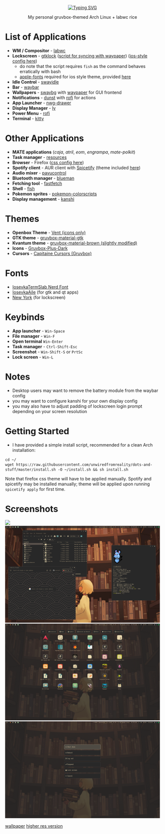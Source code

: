 <div align='center'>
  
[![Typing SVG](https://readme-typing-svg.demolab.com?font=IosevkaTermSlab+Nerd+Font&size=40&pause=1000&color=D5C4A1&center=true&vCenter=true&random=false&width=435&height=75&lines=my+labwc+rice+files)](https://git.io/typing-svg)

My personal gruvbox-themed Arch Linux + labwc rice
</div>

# List of Applications
- **WM / Compositor** - [labwc](https://labwc.github.io)
- **Lockscreen** - [gtklock](https://github.com/jovanlanik/gtklock) ([script for syncing with waypaper](/.config/LSWallpaper.sh)) ([ios-style config here](/.config/gtklock))
  - do note that the script requires ``fish`` as the command behaves erratically with bash
  - [apple-fonts](https://aur.archlinux.org/packages/apple-fonts) required for ios style theme, provided [here](/.local/share/fonts)
- **Idle Control** - [swayidle](https://github.com/swaywm/swayidle)
- **Bar** - [waybar](https://github.com/Alexays/Waybar)
- **Wallpapers** - [swaybg](https://github.com/swaywm/swaybg) with [waypaper](https://github.com/anufrievroman/waypaper) for GUI frontend
- **Notifications** - [dunst](https://github.com/dunst-project/dunst) with [rofi](https://github.com/davatorium/rofi) for actions
- **App Launcher** - [nwg-drawer](https://github.com/nwg-piotr/nwg-drawer)
- **Display Manager** - [ly](https://github.com/fairyglade/ly)
- **Power Menu** - [rofi](https://github.com/davatorium/rofi)
- **Terminal** - [kitty](https://github.com/kovidgoyal/kitty)

# Other Applications
- **MATE applications** (*caja*, *atril*, *eom*, *engrampa*, *mate-polkit*)
- **Task manager** - [resources](https://github.com/nokyan/resources)
- **Browser** - Firefox ([css config here](chrome))
- **Spotify client** - AUR client with [Spicetify](https://spicetify.app/) (theme included [here](/.config/spicetify/Themes/main))
- **Audio mixer** - [pavucontrol](https://github.com/pulseaudio/pavucontrol)
- **Bluetooth manager** - [blueman](https://github.com/blueman-project/blueman)
- **Fetching tool** - [fastfetch](https://github.com/fastfetch-cli/fastfetch)
- **Shell** - [fish](https://fishshell.com/)
- **Pokemon sprites** - [pokemon-colorscripts](https://gitlab.com/phoneybadger/pokemon-colorscripts)
- **Display management** - [kanshi](https://git.sr.ht/~emersion/kanshi)

# Themes
- **Openbox Theme** - [Vent (icons only)](https://github.com/addy-dclxvi/openbox-theme-collections/tree/master/Vent/openbox-3)
- **GTK theme** - [gruvbox-material-gtk](https://github.com/TheGreatMcPain/gruvbox-material-gtk)
- **Kvantum theme** - [gruvbox-material-brown (slightly modified)](https://github.com/sachnr/gruvbox-kvantum-themes/tree/main)
- **Icons** - [Gruvbox-Plus-Dark](https://www.pling.com/p/1961046/)
- **Cursors** - [Capitaine Cursors (Gruvbox)](https://www.pling.com/p/1818760/)

# Fonts
- [IosevkaTermSlab Nerd Font](https://archlinux.org/packages/extra/any/ttf-iosevkatermslab-nerd/)
- [IosevkaAile](https://archlinux.org/packages/extra/any/ttc-iosevka-aile/) (for gtk and qt apps)
- [New York](https://en.wikipedia.org/wiki/New_York_(2019_typeface)) (for lockscreen)

# Keybinds
- **App launcher** - `Win-Space`
- **File manager** - `Win-F`
- **Open terminal** `Win-Enter`
- **Task manager** - `Ctrl-Shift-Esc`
- **Screenshot** - `Win-Shift-S` or `PrtSc`
- **Lock screen** - `Win-L`

# Notes
- Desktop users may want to remove the battery module from the waybar config
- you may want to configure kanshi for your own display config
- you may also have to adjust padding of lockscreen login prompt depending on your screen resolution

# Getting Started
- I have provided a simple install script, recommended for a clean Arch installation:
```
cd ~/
wget https://raw.githubusercontent.com/unwiredfromreality/dots-and-stuff/master/install.sh -O ~/install.sh && sh install.sh
```

Note that firefox css theme will have to be applied manually. Spotify and spicetify may be installed manually; theme will be applied upon running `spicetify apply` for first time. 
# Screenshots
![](/swappy-20240605-235904.png)
![](/swappy-20240606-000010.png)
![](/swappy-20240606-000033.png)
![](/swappy-20240606-000045.png)

[wallpaper](https://wallhaven.cc/w/l87rxp) [higher res version](https://i.ibb.co/8B1tkBH/wallhaven-l87rxp.jpg)
